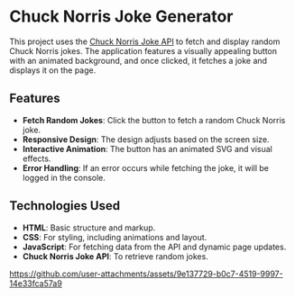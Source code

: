 # Chuck Norris Joke Generator

This project uses the [Chuck Norris Joke API](https://api.chucknorris.io/) to fetch and display random Chuck Norris jokes. The application features a visually appealing button with an animated background, and once clicked, it fetches a joke and displays it on the page.

## Features
- **Fetch Random Jokes**: Click the button to fetch a random Chuck Norris joke.
- **Responsive Design**: The design adjusts based on the screen size.
- **Interactive Animation**: The button has an animated SVG and visual effects.
- **Error Handling**: If an error occurs while fetching the joke, it will be logged in the console.

## Technologies Used
- **HTML**: Basic structure and markup.
- **CSS**: For styling, including animations and layout.
- **JavaScript**: For fetching data from the API and dynamic page updates.
- **Chuck Norris Joke API**: To retrieve random jokes.

https://github.com/user-attachments/assets/9e137729-b0c7-4519-9997-14e33fca57a9

